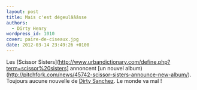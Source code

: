 ```yaml
---
layout: post
title: Mais c'est dégeulâââsse
authors:
  - Dirty Henry
wordpress_id: 1010
cover: paire-de-ciseaux.jpg
date: 2012-03-14 23:49:26 +0100
---
```


Les [Scissor
Sisters](http://www.urbandictionary.com/define.php?term=scissor%20sisters]
annoncent [un nouvel
album)(http://pitchfork.com/news/45742-scissor-sisters-announce-new-album/).
Toujours aucune nouvelle de
[Dirty Sanchez](http://www.urbandictionary.com/define.php?term=dirty+sanchez).
Le monde va mal !
